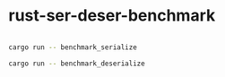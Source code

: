 # rust-ser-deser-benchmark

```bash

cargo run -- benchmark_serialize

cargo run -- benchmark_deserialize

```
